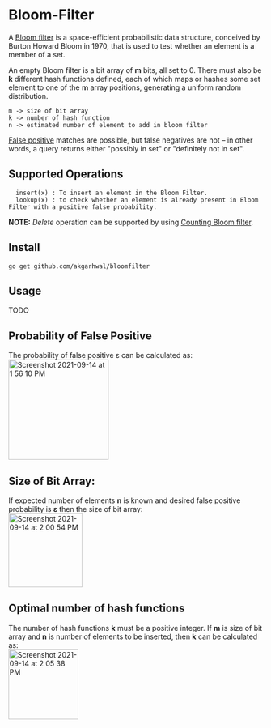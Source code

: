 # Bloom-Filter

A [Bloom filter](https://en.wikipedia.org/wiki/Bloom_filter) is a space-efficient probabilistic data structure, conceived by Burton Howard Bloom in 1970, that is used to test whether an element is a member of a set.

An empty Bloom filter is a bit array of <b>m</b> bits, all set to 0. There must also be <b>k</b> different hash functions defined, each of which maps or hashes some set element to one of the <b>m</b> array positions, generating a uniform random distribution.

```
m -> size of bit array
k -> number of hash function
n -> estimated number of element to add in bloom filter
```

[False positive](https://en.wikipedia.org/wiki/Type_I_and_type_II_errors) matches are possible, but false negatives are not – in other words, a query returns either "possibly in set" or "definitely not in set".


## Supported Operations
```
  insert(x) : To insert an element in the Bloom Filter.
  lookup(x) : to check whether an element is already present in Bloom Filter with a positive false probability.
```
<b>NOTE:</b> <i>Delete</i> operation can be supported by using [Counting Bloom filter](https://en.wikipedia.org/wiki/Counting_Bloom_filter).

## Install

```
go get github.com/akgarhwal/bloomfilter
```

## Usage

TODO

## Probability of False Positive
The probability of false positive ε can be calculated as:<br/>
<img width="198" alt="Screenshot 2021-09-14 at 1 56 10 PM" src="https://user-images.githubusercontent.com/20686129/133223233-d695899c-fb09-4fd7-a725-3a4ce5071e07.png">

## Size of Bit Array:
If expected number of elements <b>n</b> is known and desired false positive probability is <b>ε</b> then the size of bit array:<br/> 
<img width="146" alt="Screenshot 2021-09-14 at 2 00 54 PM" src="https://user-images.githubusercontent.com/20686129/133223870-a8128bab-6ec1-4162-9099-2155420fe47f.png">

## Optimal number of hash functions
The number of hash functions <b>k</b> must be a positive integer. If <b>m</b> is size of bit array and <b>n</b> is number of elements to be inserted, then <b>k</b> can be calculated as:<br>
<img width="138" alt="Screenshot 2021-09-14 at 2 05 38 PM" src="https://user-images.githubusercontent.com/20686129/133224561-82cb32c3-9382-40df-a96c-56d7b4a6e753.png">

